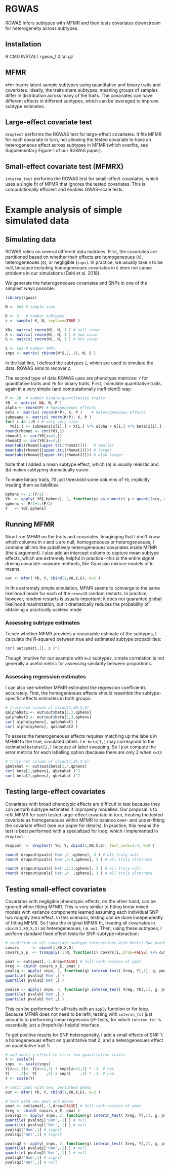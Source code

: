 # RGWAS

RGWAS infers subtypes with MFMR and then tests covariates downstream for heterogeneity across subtypes.

## Installation
R CMD INSTALL rgwas_1.0.tar.gz

## MFMR

`mfmr` learns latent sample subtypes using quantitative and binary traits and covariates. Ideally, the traits share subtypes, meaning groups of samples differ in distribution across many of the traits. The covariates can have different effects in different subtypes, which can be leveraged to improve subtype estimates.

## Large-effect covariate test 

`droptest` performs the RGWAS test for large-effect covariates. It fits MFMR for each covariate in turn, not allowing the tested covariate to have an heterogeneous effect across subtypes in MFMR (which overfits, see Supplementary Figure 1 of our RGWAS paper).

## Small-effect covariate test (MFMRX)

`interxn_test` performs the RGWAS test for small-effect covariates, which uses a single fit of MFMR that ignores the tested covariates. This is computationally efficient and enables GWAS-scale tests.

# Example analysis of simple simulated data

## Simulating data

RGWAS relies on several different data matrices. First, the covariates are partitioned based on whether their effects are homogeneoues (`X`), heterogeneoues (`G`), or negligible (`snps`). In practice, we usually take `X` to be null, because including homogeneoues covariates in `G` does not cause problems in our simulations (Dahl et al. 2018).

We generate the heterogeneoues covariates and SNPs in one of the simplest ways possible:
```R
library(rgwas)

N <- 3e3 # sample size

K <- 2   # number subtypes
z <- sample( K, N, replace=TRUE ) 

X0<- matrix( rnorm(N), N, 1 ) # null covar
X <- matrix( rnorm(N), N, 1 ) # hom covar
G <- matrix( rnorm(N), N, 1 ) # het covar

S <- 1e2 # number SNPs
snps <- matrix( rbinom(N*S,2,.1), N, S )
```
In the last line, I defined the subtypes `Z`, which are used to simulate the data. RGWAS aims to recover `Z`.

The second type of data RGWAS uses are phenotype matrices: `Y` for quantitative traits and `Yb` for binary traits. First, I simulate quantitative traits, again in a very simple (and computationally inefficient!) way:
```R
P <- 20  # number binary+quantitative traits
Y0  <- matrix( NA, N, P )
alpha <- rnorm(P) # homogeneoues effects
beta <- matrix( rnorm(K*P), K, P )    # heterogeneoues effects
submeans <- matrix( rnorm(K*P), K, P )
for( i in 1:N ) # very very slow
  Y0[i,] <- submeans[z[i],] + X[i,] %*% alpha + G[i,] %*% beta[z[i],] + rnorm(P)
round(rhomat <- cor(Y0),2)
rhomat1 <- cor(Y0[z==1,])
rhomat2 <- cor(Y0[z==2,])
mean(abs(rhomat[upper.tri(rhomat)]))   # smaller
mean(abs(rhomat1[upper.tri(rhomat1)])) # larger
mean(abs(rhomat2[upper.tri(rhomat2)])) # also larger
```
Note that I added a mean subtype effect, which (a) is usually realistic and (b) makes subtyping dramatically easier.

To make binary traits, I'll just threshold some columns of `Y0`, implicitly treating them as liabilities:
```R
bphens <- 1:(P/2)
Yb  <- apply( Y0[,bphens], 2, function(y) as.numeric( y > quantile(y,.8) ) )
qphens <- P/2+1:(P/2)
Y   <- Y0[,qphens]
```

## Running MFMR

Now I run MFMR on the traits and covariates. Imaginging that I don't know which columns in `X` and `G` are null, homogeneoues or heterogeneoues, I combine all into the putatitively heterogeneoues covariates inside MFMR (the `G` argument). I also add an intercept column to capture mean subtype effects, which are extremely helpful in practice--this is the entire signal driving covariate-unaware methods, like Gaussian mixture models of k-means.

```R
out <- mfmr( Yb, Y, cbind(1,X0,X,G), K=2 )
```
In this extremely simple simulation, MFMR seems to converge to the same likelihood mode for each of the `nrun=10` random restarts. In practice, however, random restarts is usually important: it does not guarantee global likelihood maximization, but it dramatically reduces the probability of obtaining a practically useless mode.

### Assessing subtype estimates

To see whether MFMR provides a reasonable estimate of the subtypes, I calculate the R-squared between true and estimated subtype probabilities:
```R
cor( out$pmat[,1], z )^2
```
Though intuitive for our example with `K=2` subtypes, simple correlation is not generally a useful metric for assessing similarity between proportions.

### Assessing regression estimates

I can also see whether MFMR estimated the regression coefficients accurately. First, the homogeneoues effects should resemble the subtype-specific effects estimates in both groups:
```R
# truly-hom column of cbind(1,X0,X,G)
qalphahat1 <- out$out$beta[1,3,qphens]
qalphahat2 <- out$out$beta[2,3,qphens]
cor( alpha[qphens], qalphahat1 )
cor( alpha[qphens], qalphahat2 )
```

To assess the heterogeneoues effects requires matching up the labels in MFMR to the true, simulated labels. I.e. `beta[1,]` may correspond to the estimated `betahat[2,]` because of label swapping. So I just compute the error metrics for each labelling option (because there are only 2 when `K=2`):
```R
# truly-het column of cbind(1,X0,X,G)
qbetahat <- out$out$beta[1,4,qphens]
cor( beta[1,qphens], qbetahat )^2
cor( beta[2,qphens], qbetahat )^2
```

## Testing large-effect covariates

Covariates with broad phenotypic effects are difficult to test because they can perturb subtype estimates if improperly modelled. Our proposal is to refit MFMR for each tested large-effect covariate in turn, treating the tested covariate as homogeneoues within MFMR to balance over- and under-fitting the covariate effect (see our paper for details). In practice, this means the test is best performed with a specialized for loop, which I implemented in `droptest`:
```R
dropout  <- droptest( Yb, Y, cbind(1,X0,X,G), test_inds=2:4, K=2 )

round( dropout$pvals['Hom',2 ,qphens], 3 ) # all truly null
round( dropout$pvals['Hom',3:4,qphens], 3 ) # all truly alternate

round( dropout$pvals['Het',2:3,qphens], 3 ) # all truly null
round( dropout$pvals['Het',4  ,qphens], 3 ) # all truly alternate
```

## Testing small-effect covariates

Covariates with negligible phenotypic effects, on the other hand, can be ignored when fitting MFMR. This is very similar to fitting linear mixed models with variance components learned assuming each individual SNP has roughly zero effect. In this scenario, testing can be done independently of fitting MFMR. So I take the original MFMR fit, treating all covariates in `cbind(1,X0,X,G)` as heterogeneoues, i.e. `out`. Then, using these subtypes, I perform standard fixed effect tests for SNP-subtype interaction:
```R 
# condition on all covariate-subtype interactions with Khatri-Rao product:
covars      <- cbind(1,X0,X,G)
covars_x_E  <- t(sapply( 1:N, function(i) covars[i,,drop=FALSE] %x% out$pmat[i,,drop=FALSE] ))

pmat <- out$pmat[,-1,drop=FALSE] # full-rank version of pmat
Xreg <- cbind( covars_x_E, pmat )
pvalsq <- apply( snps, 2, function(g) interxn_test( Xreg, Y[,1], g, pmat, bin=FALSE )$pvals )
quantile( pvalsq['Hom',] )
quantile( pvalsq['Het',] )

pvalsb <- apply( snps, 2, function(g) interxn_test( Xreg, Yb[,1], g, pmat, bin=TRUE )$pvals )
quantile( pvalsb['Hom',] )
quantile( pvalsb['Het',] )
```
This can be performed for all traits with an `apply` function or for loop. Because MFMR does not need to be refit, testing with `interxn_tst` just amounts to performing linear regression t/F-tests, for which `interxn_tst` is essentially just a (hopefully) helpful interface.

To get positive results for SNP heterogeneity, I add a small effects of SNP 1: a homogeneoues effect on quantitative trait 2, and a heterogeneoues effect on quantitative trait 1:
```R 
# add small g effect to first two quantitative traits
Y <- scale(Y)
snps  <- scale(snps)
Y[z==1,1]<- Y[z==1,1] + snps[z==1,1] * .1  # het
Y[    ,2]<- Y[    ,2] + snps[    ,1] * .1  # hom
Y <- scale(Y)

# refit pmat with new, perturbed phens
out <- mfmr( Yb, Y, cbind(1,X0,X,G), K=2 )

# test with new pmat and phens
pmat <- out$pmat[,-1,drop=FALSE] # full-rank version of pmat
Xreg <- cbind( covars_x_E, pmat )
pvalsq1 <- apply( snps, 2, function(g) interxn_test( Xreg, Y[,1], g, pmat, bin=FALSE )$pvals )
quantile( pvalsq1['Hom',-1] ) # null
quantile( pvalsq1['Het',-1] ) # null
pvalsq1['Hom',1] # signif
pvalsq1['Het',1] # signif

pvalsq2 <- apply( snps, 2, function(g) interxn_test( Xreg, Y[,2], g, pmat, bin=FALSE )$pvals )
quantile( pvalsq2['Hom',-1] ) # null
quantile( pvalsq2['Het',-1] ) # null
pvalsq2['Hom',1] # signif
pvalsq2['Het',1] # null
```
